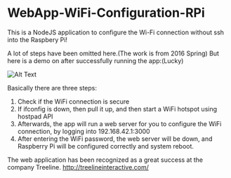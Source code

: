 # WebApp-WiFi-Configuration-RPi
This is a NodeJS application to configure the Wi-Fi connection without ssh into the Raspbery Pi!

A lot of steps have been omitted here.(The work is from 2016 Spring)
But here is a demo on after successfully running the app:(Lucky)

![Alt Text](file:///Users/LilyWU/Documents/photobooth-rbpi/Done!!!.gif)

Basically there are three steps:
1. Check if the WiFi connection is secure
2. If ifconfig is down, then pull it up, and then start a WiFi hotspot using hostpad API
3. Afterwards, the app will run a web server for you to configure the WiFi connection, by logging into 192.168.42.1:3000
4. After entering the WiFi password, the web server will be down, and Raspberry Pi will be configured correctly and system reboot.

The web application has been recognized as a great success at the company Treeline. http://treelineinteractive.com/
